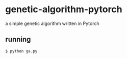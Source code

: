 # genetic-algorithm-pytorch

a simple genetic algorithm written in Pytorch

## running

```bash
$ python ga.py
```
